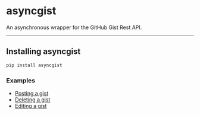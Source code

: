 # asyncgist
An asynchronous wrapper for the GitHub Gist Rest API. 
***
## Installing asyncgist
```sh
pip install asyncgist
```
### Examples 
* [Posting a gist](https://github.com/avizum/asyncgist/blob/master/examples/create_gist.py)
* [Deleting a gist](https://github.com/avizum/asyncgist/blob/master/examples/delete_gist.py)
* [Editing a gist](https://github.com/avizum/asyncgist/blob/master/examples/create_gist.py)